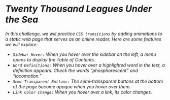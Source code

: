 # *Twenty Thousand Leagues Under the Sea*

*In this challenge, we will practice `CSS transitions` by adding animations to a static web page that serves as an online reader. Here are some features we will explore:*

- *`Sidebar Hover:`* *When you hover over the sidebar on the left, a menu opens to display the Table of Contents.*
- *`Word Definitions:`* *When you hover over a highlighted word in the text, a definition appears. Check the words “phosphorescent” and “locomotion.”*
- *`Semi-Transparent Buttons:`* *The semi-transparent buttons at the bottom of the page become opaque when you hover over them.*
- *`Link Color Change:`* *When you hover over a link, its color changes.*

